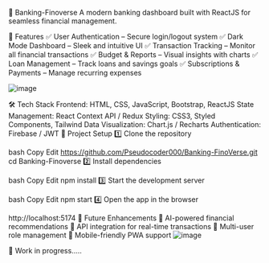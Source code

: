 🏦 Banking-Finoverse
A modern banking dashboard built with ReactJS for seamless financial management.

🚀 Features
✅ User Authentication – Secure login/logout system
✅ Dark Mode Dashboard – Sleek and intuitive UI
✅ Transaction Tracking – Monitor all financial transactions
✅ Budget & Reports – Visual insights with charts
✅ Loan Management – Track loans and savings goals
✅ Subscriptions & Payments – Manage recurring expenses

![image](https://github.com/user-attachments/assets/b96141b7-1c8f-4da2-9c21-dbd95d4608a3)


🛠️ Tech Stack
Frontend: HTML, CSS, JavaScript, Bootstrap, ReactJS
State Management: React Context API / Redux
Styling: CSS3, Styled Components, Tailwind
Data Visualization: Chart.js / Recharts
Authentication: Firebase / JWT
📂 Project Setup
1️⃣ Clone the repository

bash
Copy
Edit
https://github.com/Pseudocoder000/Banking-FinoVerse.git  cd Banking-Finoverse
2️⃣ Install dependencies

bash
Copy
Edit
npm install
3️⃣ Start the development server

bash
Copy
Edit
npm start
4️⃣ Open the app in the browser


http://localhost:5174
🔧 Future Enhancements
🚀 AI-powered financial recommendations
🚀 API integration for real-time transactions
🚀 Multi-user role management
🚀 Mobile-friendly PWA support
![image](https://github.com/user-attachments/assets/f08d4afa-03a0-40fb-81d4-45aeec1c2d0b)


📌 Work in progress.....
